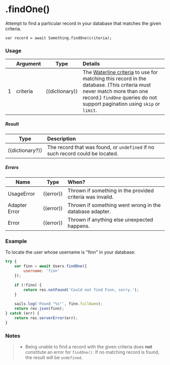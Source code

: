 # .findOne()

Attempt to find a particular record in your database that matches the given criteria.

```usage
var record = await Something.findOne(criteria);
```

### Usage

|   |     Argument        | Type                                         | Details                            |
|---|:--------------------|----------------------------------------------|:-----------------------------------|
| 1 |    criteria         | ((dictionary))                               | The [Waterline criteria](http://sailsjs.com/documentation/concepts/models-and-orm/query-language) to use for matching this record in the database.  (This criteria must never match more than one record.) `findOne` queries do not support pagination using `skip` or `limit`.

##### Result
  		  
| Type                | Description      |
|---------------------|:-----------------|
| ((dictionary?))	| The record that was found, or `undefined` if no such record could be located.

##### Errors

|     Name        | Type                | When? |
|--------------------|---------------------|:---------------------------------------------------------------------------------|
| UsageError			| ((error))           | Thrown if something in the provided criteria was invalid.
| Adapter Error		| ((error))           | Thrown if something went wrong in the database adapter.
| Error				| ((error))           | Thrown if anything else unexpected happens.


### Example

To locate the user whose username is "finn" in your database:

```javascript
try {
	var finn = await Users.findOne({
		username: 'finn'
	});
	
	if (!finn) {
		return res.notFound('Could not find Finn, sorry.');
 	}
 	
 	sails.log('Found "%s"', finn.fullName);
  	return res.json(finn);
} catch (err) {
	return res.serverError(err);
}
```



### Notes
> - Being unable to find a record with the given criteria does **not** constitute an error for `findOne()`.  If no matching record is found, the result will be `undefined`.



<docmeta name="importance" value="10">
<docmeta name="displayName" value=".findOne()">
<docmeta name="pageType" value="method">

